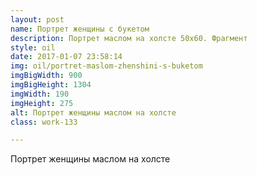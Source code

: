 ```yaml
---
layout: post
name: Портрет женщины с букетом
description: Портрет маслом на холсте 50x60. Фрагмент
style: oil
date: 2017-01-07 23:58:14
img: oil/portret-maslom-zhenshini-s-buketom
imgBigWidth: 900
imgBigHeight: 1304
imgWidth: 190
imgHeight: 275
alt: Портрет женщины маслом на холсте
class: work-133

---
```


Портрет женщины маслом на холсте